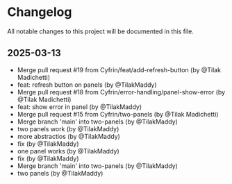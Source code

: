 # Changelog

All notable changes to this project will be documented in this file.

## 2025-03-13

* Merge pull request #19 from Cyfrin/feat/add-refresh-button (by @Tilak Madichetti)
* feat: refresh button on panels (by @TilakMaddy)
* Merge pull request #18 from Cyfrin/error-handling/panel-show-error (by @Tilak Madichetti)
* feat: show error in panel (by @TilakMaddy)
* Merge pull request #15 from Cyfrin/two-panels (by @Tilak Madichetti)
* Merge branch 'main' into two-panels (by @TilakMaddy)
* two panels work (by @TilakMaddy)
* more abstractios (by @TilakMaddy)
* fix (by @TilakMaddy)
* one panel works (by @TilakMaddy)
* fix (by @TilakMaddy)
* Merge branch 'main' into two-panels (by @TilakMaddy)
* two panels (by @TilakMaddy)

